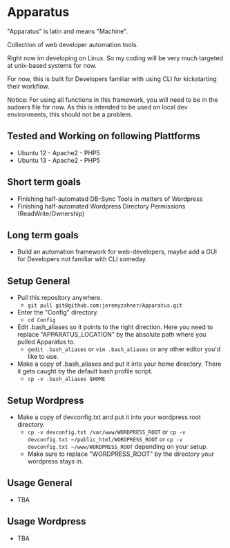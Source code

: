Apparatus
======

"Apparatus" is latin and means "Machine".

Collection of web developer automation tools.

Right now im developing on Linux. So my coding will be very much targeted at unix-based systems for now.

For now, this is built for Developers familiar with using CLI for kickstarting their workflow.

Notice: For using all functions in this framework, you will need to be in the sudoers file for now. As this is intended to be used on local dev environments, this should not be a problem.

Tested and Working on following Plattforms
---
- Ubuntu 12 - Apache2 - PHP5
- Ubuntu 13 - Apache2 - PHP5

Short term goals
---
- Finishing half-automated DB-Sync Tools in matters of Wordpress
- Finishing half-automated Wordpress Directory Permissions (ReadWrite/Ownership)

Long term goals
---
- Build an automation framework for web-developers, maybe add a GUI for Developers not familiar with CLI someday.

Setup General
---
- Pull this repository anywhere.
  - ```git pull git@github.com:jeremyzahner/Apparatus.git```
- Enter the "Config" directory.
  - ```cd Config```
- Edit .bash_aliases so it points to the right direction. Here you need to replace "APPARATUS_LOCATION" by the absolute path where you pulled Apparatus to.
  - ```gedit .bash_aliases``` or ```vim .bash_aliases``` or any other editor you'd like to use.
- Make a copy of .bash_aliases and put it into your home directory. There it gets caught by the default bash profile script.
  - ```cp -v .bash_aliases $HOME```

Setup Wordpress
---
- Make a copy of devconfig.txt and put it into your wordpress root directory.
  - ```cp -v devconfig.txt /var/www/WORDPRESS_ROOT``` or ```cp -v devconfig.txt ~/public_html/WORDPRESS_ROOT``` or ```cp -v devconfig.txt ~/www/WORDPRESS_ROOT``` depending on your setup.
  - Make sure to replace "WORDPRESS_ROOT" by the directory your wordpress stays in.

Usage General
---
- TBA

Usage Wordpress
---
- TBA